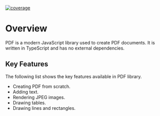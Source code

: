 [![coverage](http://ej2.syncfusion.com/badges/ej2-pdf-export/coverage.svg)](http://ej2.syncfusion.com/badges/ej2-pdf-export)

# Overview

PDF is a modern JavaScript library used to create PDF documents.
It is written in TypeScript and has no external dependencies.

## Key Features

The following list shows the key features available in PDF library.
* Creating PDF from scratch.
* Adding text.
* Rendering JPEG images.
* Drawing tables.
* Drawing lines and rectangles.
